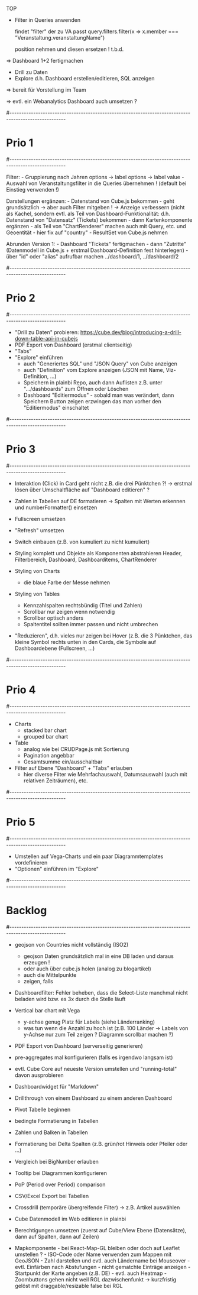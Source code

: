 TOP
- Filter in Queries anwenden

	findet "filter" der zu VA passt
	query.filters.filter(x => x.member === "Veranstaltung.veranstaltungName")
	
	position nehmen und diesen ersetzen !
	t.b.d.

=> Dashboard 1+2 fertigmachen

- Drill zu Daten
- Explore d.h. Dashboard erstellen/editieren, SQL anzeigen

=> bereit für Vorstellung im Team

=> evtl. ein Webanalytics Dashboard auch umsetzen ?

#-----------------------------------------------------------------------------------------------------
# Prio 1
#-----------------------------------------------------------------------------------------------------

Filter:
	- Gruppierung nach Jahren options -> label options -> label value
	- Auswahl von Veranstaltungsfilter in die Queries übernehmen ! (default bei Einstieg verwenden !)

Darstellungen ergänzen:
	- Datenstand von Cube.js bekommen
		- geht grundsätzlich -> aber auch Filter mitgeben ! -> Anzeige verbessern (nicht als Kachel, sondern evtl. als Teil von Dashboard-Funktionalität: d.h. Datenstand von "Datensatz" (Tickets) bekommen
	- dann Kartenkomponente ergänzen
		- als Teil von "ChartRenderer" machen auch mit Query, etc. und Geoentität - hier fix auf "country"
		- ResultSet von Cube.js nehmen 

Abrunden Version 1:
	- Dashboard "Tickets" fertigmachen
	- dann "Zutritte" (Datenmodell in Cube.js + erstmal Dashboard-Definition fest hinterlegen)
	- über "id" oder "alias" aufrufbar machen ../dashboard/1, ../dashboard/2 


#-----------------------------------------------------------------------------------------------------
# Prio 2
#-----------------------------------------------------------------------------------------------------

- "Drill zu Daten" probieren: https://cube.dev/blog/introducing-a-drill-down-table-api-in-cubejs
- PDF Export von Dashboard (erstmal clientseitig)
- "Tabs"
- "Explore" einführen
	- auch "Generiertes SQL" und "JSON Query" von Cube anzeigen
	- auch "Definition" vom Explore anzeigen (JSON mit Name, Viz-Definition, ...)
	- Speichern in plainbi Repo, auch dann Auflisten z.B. unter ".../dashboards" zum Öffnen oder Löschen
	- Dashboard "Editiermodus" - sobald man was verändert, dann Speichern Button zeigen <oder> erzwingen das man vorher den "Editiermodus" einschaltet

#-----------------------------------------------------------------------------------------------------
# Prio 3
#-----------------------------------------------------------------------------------------------------


- Interaktion (Click) in Card geht nicht z.B. die drei Pünktchen ?! -> erstmal lösen über Umschaltfläche auf "Dashboard editieren" ?

- Zahlen in Tabellen auf DE formatieren -> Spalten mit Werten erkennen und numberFormatter() einsetzen
- Fullscreen umsetzen
- "Refresh" umsetzen
- Switch einbauen (z.B. von kumuliert zu nicht kumuliert)
- Styling komplett und Objekte als Komponenten abstrahieren
	Header, Filterbereich, Dashboard, Dashboarditems, ChartRenderer
- Styling von Charts
	- die blaue Farbe der Messe nehmen
- Styling von Tables
	- Kennzahlspalten rechtsbündig (Titel und Zahlen)
	- Scrollbar nur zeigen wenn notwendig
	- Scrollbar optisch anders
	- Spaltentitel sollten immer passen und nicht umbrechen
- "Reduzieren", d.h. vieles nur zeigen bei Hover (z.B. die 3 Pünktchen, das kleine Symbol rechts unten in den Cards, die Symbole auf Dashboardebene (Fullscreen, ...)



#-----------------------------------------------------------------------------------------------------
# Prio 4
#-----------------------------------------------------------------------------------------------------

- Charts
	- stacked bar chart
	- grouped bar chart
- Table
	- analog wie bei CRUDPage.js mit Sortierung
	- Pagination angebbar
	- Gesamtsumme ein/ausschaltbar
- Filter auf Ebene "Dashboard" + "Tabs" erlauben
	- hier diverse Filter wie Mehrfachauswahl, Datumsauswahl (auch mit relativen Zeiträumen), etc.

#-----------------------------------------------------------------------------------------------------
# Prio 5
#-----------------------------------------------------------------------------------------------------

- Umstellen auf Vega-Charts und ein paar Diagrammtemplates vordefinieren
- "Optionen" einführen im "Explore"

#-----------------------------------------------------------------------------------------------------
# Backlog
#-----------------------------------------------------------------------------------------------------

- geojson von Countries nicht vollständig (ISO2)
	- geojson Daten grundsätzlich mal in eine DB laden und daraus erzeugen !
	- oder auch über cube.js holen (analog zu blogartikel)
	- auch die Mittelpunkte
	- zeigen, falls 
- Dashboardfilter: Fehler beheben, dass die Select-Liste manchmal nicht beladen wird bzw. es 3x durch die Stelle läuft
- Vertical bar chart mit Vega
	- y-achse genug Platz für Labels (siehe Länderranking)
	- was tun wenn die Anzahl zu hoch ist (z.B. 100 Länder -> Labels von y-Achse nur zum Teil zeigen ? Diagramm scrollbar machen ?)
- PDF Export von Dashboard (serverseitig generieren)
- pre-aggregates mal konfigurieren (falls es irgendwo langsam ist)
- evtl. Cube Core auf neueste Version umstellen und "running-total" davon ausprobieren
- Dashboardwidget für "Markdown"
- Drillthrough von einem Dashboard zu einem anderen Dashboard
- Pivot Tabelle beginnen
- bedingte Formatierung in Tabellen
- Zahlen und Balken in Tabellen
- Formatierung bei Delta Spalten (z.B. grün/rot Hinweis oder Pfeiler oder ...)
- Vergleich bei BigNumber erlauben
- Tooltip bei Diagrammen konfigurieren
- PoP (Period over Period) comparison
- CSV/Excel Export bei Tabellen
- Crossdrill (temporäre übergreifende Filter) -> z.B. Artikel auswählen
- Cube Datenmodell im Web editieren in plainbi
- Berechtigungen umsetzen (zuerst auf Cube/View Ebene (Datensätze), dann auf Spalten, dann auf Zeilen)

- Mapkomponente 
		- bei React-Map-GL bleiben oder doch auf Leaflet umstellen ?
		- ISO-Code oder Name verwenden zum Mappen mit GeoJSON
		- Zahl darstellen und evtl. auch Ländername bei Mouseover
		- evtl. Einfärben nach Abstufungen
		- nicht gematchte Einträge anzeigen
		- Startpunkt der Karte angeben (z.B. DE)
		- evtl. auch Heatmap
		- Zoombuttons gehen nicht weil RGL dazwischenfunkt -> kurzfristig gelöst mit draggable/resizable false bei RGL



